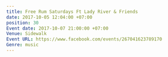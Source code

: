 ```yaml
---
title: Free Rum Saturdays Ft Lady River & Friends
date: 2017-10-05 12:04:00 +07:00
position: 30
Event date: 2017-10-07 21:00:00 +07:00
Venue: Sidewalk
Event URL: https://www.facebook.com/events/267041623789170
Genre: music
---
```


